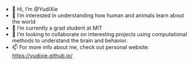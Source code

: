 - 👋 Hi, I’m @YudiXie
- 👀 I’m interested in understanding how human and animals learn about the world
- 🌱 I’m currently a grad student at MIT
- 💞️ I’m looking to collaborate on interesting projects using computational methods to understand the brain and behavior.
- 📫 For more info about me, check out personal website: https://yudixie.github.io/

<!---
YudiXie/YudiXie is a ✨ special ✨ repository because its `README.md` (this file) appears on your GitHub profile.
You can click the Preview link to take a look at your changes.
--->
